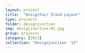 ```yaml
---
layout: project
title:  "Designfair Stand Layout"
type: projects
folder: designjunction
img: designjunction-02.jpg
group: projects
category: [2013]
collection: "Designjunction '13" 
---
```



